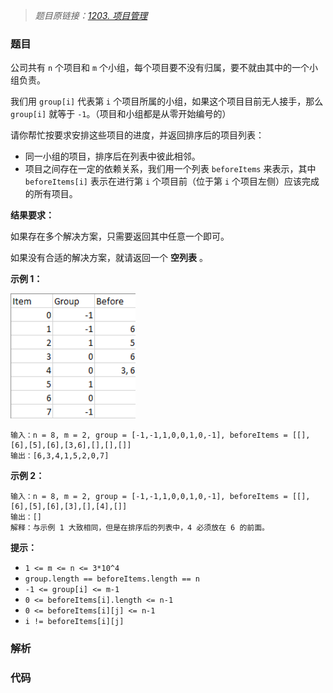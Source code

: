 > *题目原链接：[1203. 项目管理](https://leetcode-cn.com/contest/weekly-contest-155/problems/sort-items-by-groups-respecting-dependencies)*

### 题目

公司共有 `n` 个项目和  `m` 个小组，每个项目要不没有归属，要不就由其中的一个小组负责。

我们用 `group[i]` 代表第 `i` 个项目所属的小组，如果这个项目目前无人接手，那么 `group[i]` 就等于
`-1`。（项目和小组都是从零开始编号的）

请你帮忙按要求安排这些项目的进度，并返回排序后的项目列表：

  * 同一小组的项目，排序后在列表中彼此相邻。
  * 项目之间存在一定的依赖关系，我们用一个列表 `beforeItems` 来表示，其中 `beforeItems[i]` 表示在进行第 `i` 个项目前（位于第 `i` 个项目左侧）应该完成的所有项目。

**结果要求：**

如果存在多个解决方案，只需要返回其中任意一个即可。

如果没有合适的解决方案，就请返回一个 **空列表** 。


**示例 1：**

<img src="./Resources/example_1.png" width="200" height="200"/>

```
输入：n = 8, m = 2, group = [-1,-1,1,0,0,1,0,-1], beforeItems = [[],[6],[5],[6],[3,6],[],[],[]]
输出：[6,3,4,1,5,2,0,7]
```

**示例  2：**

```    
输入：n = 8, m = 2, group = [-1,-1,1,0,0,1,0,-1], beforeItems = [[],[6],[5],[6],[3],[],[4],[]]
输出：[]
解释：与示例 1 大致相同，但是在排序后的列表中，4 必须放在 6 的前面。
```

**提示：**

* `1 <= m <= n <= 3*10^4`
* `group.length == beforeItems.length == n`
* `-1 <= group[i] <= m-1`
* `0 <= beforeItems[i].length <= n-1`
* `0 <= beforeItems[i][j] <= n-1`
* `i != beforeItems[i][j]`

### 解析

### 代码